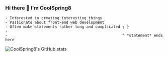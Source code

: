 ### Hi there 👋 I'm CoolSpring8

```
- Interested in creating interesting things
- Passionate about front-end web development
- Often make statements rather long and complicated ; }
- 
-                                                   ^ *statement* ends here
```

![CoolSpring8's GitHub stats](https://github-readme-stats.vercel.app/api?username=CoolSpring8&count_private=true&show_icons=true&theme=gruvbox&hide_border=true)
